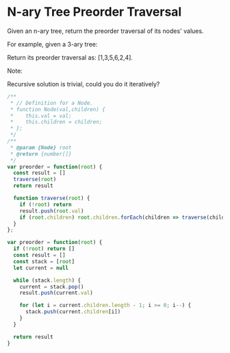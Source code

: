 # N-ary Tree Preorder Traversal

Given an n-ary tree, return the preorder traversal of its nodes' values.

For example, given a 3-ary tree:

Return its preorder traversal as: [1,3,5,6,2,4].

Note:

Recursive solution is trivial, could you do it iteratively?


```JavaScript
/**
 * // Definition for a Node.
 * function Node(val,children) {
 *    this.val = val;
 *    this.children = children;
 * };
 */
/**
 * @param {Node} root
 * @return {number[]}
 */
var preorder = function(root) {
  const result = []
  traverse(root)
  return result

  function traverse(root) {
    if (!root) return
    result.push(root.val)
    if (root.children) root.children.forEach(children => traverse(children))
  }
};

var preorder = function(root) {
  if (!root) return []
  const result = []
  const stack = [root]
  let current = null

  while (stack.length) {
    current = stack.pop()
    result.push(current.val)

    for (let i = current.children.length - 1; i >= 0; i--) {
      stack.push(current.children[i])
    }
  }

  return result
}
```